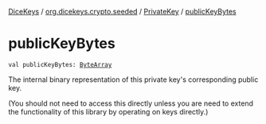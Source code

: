 [DiceKeys](../../index.md) / [org.dicekeys.crypto.seeded](../index.md) / [PrivateKey](index.md) / [publicKeyBytes](./public-key-bytes.md)

# publicKeyBytes

`val publicKeyBytes: `[`ByteArray`](https://kotlinlang.org/api/latest/jvm/stdlib/kotlin/-byte-array/index.html)

The internal binary representation of this private key's
corresponding public key.

(You should not need to access this directly unless you are
need to extend the functionality of this library by operating
on keys directly.)

